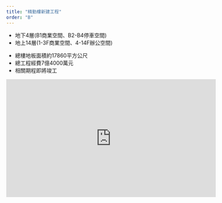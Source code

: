 ```yaml
---
title: "精勤樓新建工程"
order: "B"
---
```


<div>
  <ul>
    <li>地下4層(B1商業空間、B2-B4停車空間)</li>
    <li>地上14層(1-3F商業空間、4-14F辦公空間)</li>
  </ul>
</div>

<div>
  <ul>
    <li><span>總樓地板面積</span><span>約17860平方公尺</span></li>
    <li><span>總工程經費</span><span>7億4000萬元</span></li>
    <li><span>相關期程</span><span>即將竣工</span></li>
  </ul>
</div>

<iframe width="560" height="315" src="https://www.youtube.com/embed/4n0xNbfJLR8" frameborder="0" allowfullscreen></iframe>
